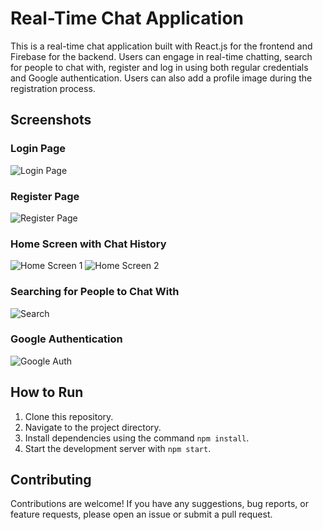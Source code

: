 # Real-Time Chat Application

This is a real-time chat application built with React.js for the frontend and Firebase for the backend. Users can engage in real-time chatting, search for people to chat with, register and log in using both regular credentials and Google authentication. Users can also add a profile image during the registration process.

## Screenshots

### Login Page
![Login Page](https://github.com/rishusingh022/real-time-chat-app/assets/60195863/a76f682a-fac2-4523-a36c-2a43aaf85506)

### Register Page
![Register Page](https://github.com/rishusingh022/real-time-chat-app/assets/60195863/1ca717e0-b001-4707-bfce-c4cb02c5a1e0)

### Home Screen with Chat History
![Home Screen 1](https://github.com/rishusingh022/real-time-chat-app/assets/60195863/6acfd0de-3454-4c7c-a134-4a7d225fb040)
![Home Screen 2](https://github.com/rishusingh022/real-time-chat-app/assets/60195863/7530d4f6-51f5-46f9-8afd-06a10fad277a)

### Searching for People to Chat With
![Search](https://github.com/rishusingh022/real-time-chat-app/assets/60195863/5a8195d4-5e0f-4f31-a1f5-e6c10ede669c)

### Google Authentication
![Google Auth](https://github.com/rishusingh022/real-time-chat-app/assets/60195863/ca875369-2ef9-48ff-a7d2-55c9f041f662)

## How to Run

1. Clone this repository.
2. Navigate to the project directory.
3. Install dependencies using the command `npm install`.
4. Start the development server with `npm start`.

## Contributing

Contributions are welcome! If you have any suggestions, bug reports, or feature requests, please open an issue or submit a pull request.
